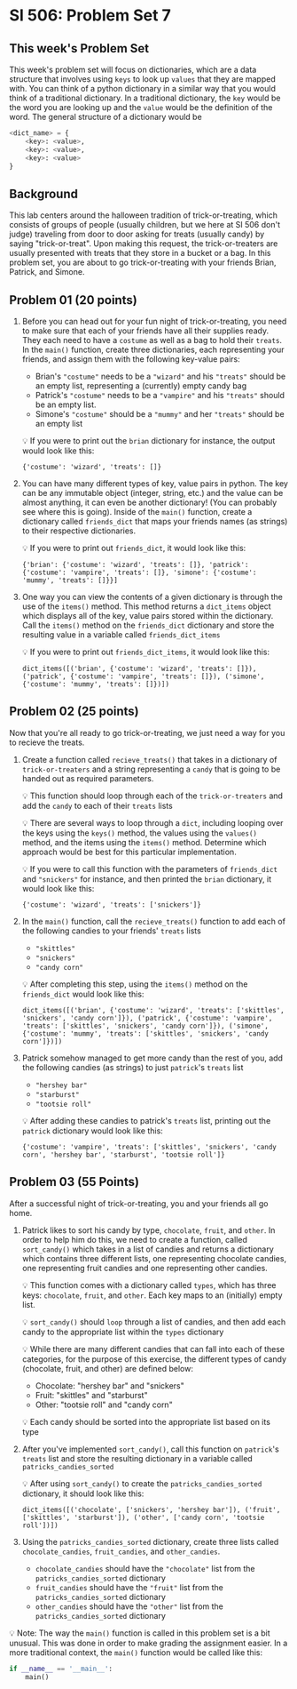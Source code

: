 # SI 506: Problem Set 7

## This week's Problem Set
This week's problem set will focus on dictionaries, which are a data structure that involves using `keys` to look up `values` that they are mapped with. You can think of a python dictionary in a similar way that you would think of a traditional dictionary. In a traditional dictionary, the `key` would be the word you are looking up and the `value` would be the definition of the word. The general structure of a dictionary would be
```python
<dict_name> = {
    <key>: <value>,
    <key>: <value>,
    <key>: <value>
}
```

## Background
This lab centers around the halloween tradition of trick-or-treating, which consists of groups of people (usually children, but we here at SI 506 don't judge) traveling from door to door asking for treats (usually candy) by saying "trick-or-treat". Upon making this request, the trick-or-treaters are usually presented with treats that they store in a bucket or a bag. In this problem set, you are about to go trick-or-treating with your friends Brian, Patrick, and Simone.

## Problem 01 (20 points)
1. Before you can head out for your fun night of trick-or-treating, you need to make sure that each of your friends have all their supplies ready. They each need to have a `costume` as well as a bag to hold their `treats`. In the `main()` function, create three dictionaries, each representing your friends, and assign them with the following key-value pairs:
    * Brian's `"costume"` needs to be a `"wizard"` and his `"treats"` should be an empty list, representing a (currently) empty candy bag
    * Patrick's `"costume"` needs to be a `"vampire"` and his `"treats"` should be an empty list.
    * Simone's `"costume"` should be a `"mummy"` and her `"treats"` should be an empty list

    :bulb: If you were to print out the `brian` dictionary for instance, the output would look like this:
    ```
    {'costume': 'wizard', 'treats': []}
    ```

2. You can have many different types of key, value pairs in python. The key can be any immutable object (integer, string, etc.) and the value can be almost anything, it can even be another dictionary! (You can probably see where this is going). Inside of the `main()` function, create a dictionary called `friends_dict` that maps your friends names (as strings) to their respective dictionaries.

    :bulb: If you were to print out `friends_dict`, it would look like this:
    ```
    {'brian': {'costume': 'wizard', 'treats': []}, 'patrick': {'costume': 'vampire', 'treats': []}, 'simone': {'costume': 'mummy', 'treats': []}}]
    ```

3. One way you can view the contents of a given dictionary is through the use of the `items()` method. This method returns a `dict_items` object which displays all of the key, value pairs stored within the dictionary. Call the `items()` method on the `friends_dict` dictionary and store the resulting value in a variable called `friends_dict_items`
    
    :bulb: If you were to print out `friends_dict_items`, it would look like this:
    ```
    dict_items([('brian', {'costume': 'wizard', 'treats': []}), ('patrick', {'costume': 'vampire', 'treats': []}), ('simone', {'costume': 'mummy', 'treats': []})])
    ```

## Problem 02 (25 points)
Now that you're all ready to go trick-or-treating, we just need a way for you to recieve the treats. 
1. Create a function called `recieve_treats()` that takes in a dictionary of `trick-or-treaters` and a string representing a `candy` that is going to be handed out as required parameters.

    :bulb: This function should loop through each of the `trick-or-treaters` and add the `candy` to each of their `treats` lists

    :bulb: There are several ways to loop through a `dict`, including looping over the keys using the `keys()` method, the values using the `values()` method, and the items using the `items()` method. Determine which approach would be best for this particular implementation. 

    :bulb: If you were to call this function with the parameters of `friends_dict` and `"snickers"` for instance, and then printed the `brian` dictionary, it would look like this:
    ```
    {'costume': 'wizard', 'treats': ['snickers']}
    ```

    
2. In the `main()` function, call the `recieve_treats()` function to add each of the following candies to your friends' `treats` lists
    * `"skittles"`
    * `"snickers"`
    * `"candy corn"`

    :bulb: After completing this step, using the `items()` method on the `friends_dict` would look like this:
    ```
    dict_items([('brian', {'costume': 'wizard', 'treats': ['skittles', 'snickers', 'candy corn']}), ('patrick', {'costume': 'vampire', 'treats': ['skittles', 'snickers', 'candy corn']}), ('simone', {'costume': 'mummy', 'treats': ['skittles', 'snickers', 'candy corn']})])
    ```
3. Patrick somehow managed to get more candy than the rest of you, add the following candies (as strings) to just `patrick`'s `treats` list
    * `"hershey bar"`
    * `"starburst"`
    * `"tootsie roll"`

    :bulb: After adding these candies to patrick's `treats` list, printing out the `patrick` dictionary would look like this:
    ```
    {'costume': 'vampire', 'treats': ['skittles', 'snickers', 'candy corn', 'hershey bar', 'starburst', 'tootsie roll']}
    ```

## Problem 03 (55 Points)
After a successful night of trick-or-treating, you and your friends all go home. 
1. Patrick likes to sort his candy by type, `chocolate`, `fruit`, and `other`. In order to help him do this, we need to create a function, called `sort_candy()` which takes in a list of candies and returns a dictionary which contains three different lists, one representing chocolate candies, one representing fruit candies and one representing other candies.

    :bulb: This function comes with a dictionary called `types`, which has three keys: `chocolate`, `fruit`, and `other`. Each key maps to an (initially) empty list.

    :bulb: `sort_candy()` should `loop` through a list of candies, and then add each candy to the appropriate list within the `types` dictionary

    :bulb: While there are many different candies that can fall into each of these categories, for the purpose of this exercise, the different types of candy (chocolate, fruit, and other) are defined below:
    
    * Chocolate: "hershey bar" and "snickers"
    * Fruit: "skittles" and "starburst"
    * Other: "tootsie roll" and "candy corn"
    
    :bulb: Each candy should be sorted into the appropriate list based on its type

2. After you've implemented `sort_candy()`, call this function on  `patrick`'s `treats` list and store the resulting dictionary in a variable called `patricks_candies_sorted`

    :bulb: After using `sort_candy()` to create the `patricks_candies_sorted` dictionary, it should look like this:
    ```
    dict_items([('chocolate', ['snickers', 'hershey bar']), ('fruit', ['skittles', 'starburst']), ('other', ['candy corn', 'tootsie roll'])])
    ```

3. Using the `patricks_candies_sorted` dictionary, create three lists called `chocolate_candies`, `fruit_candies`, and `other_candies`.
    * `chocolate_candies` should have the `"chocolate"` list from the `patricks_candies_sorted` dictionary
    * `fruit_candies` should have the `"fruit"` list from the `patricks_candies_sorted` dictionary
    * `other_candies` should have the `"other"` list from the `patricks_candies_sorted` dictionary


:bulb: Note: The way the `main()` function is called in this problem set is a bit unusual. This was done in order to make grading the assignment easier. In a more traditional context, the `main()` function would be called like this:
```python
if __name__ == '__main__':
    main()
```